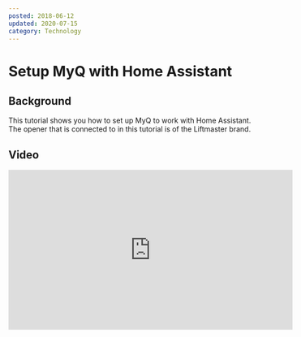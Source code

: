 ```yaml
---
posted: 2018-06-12
updated: 2020-07-15
category: Technology
---
```


# Setup MyQ with Home Assistant

## Background

This tutorial shows you how to set up MyQ to work with Home Assistant. The opener that is connected to in this tutorial is of the Liftmaster brand.

## Video 
 
<iframe width="560" height="315" src="https://www.youtube.com/embed/XIsLOTE8amU" frameborder="0" allow="autoplay; encrypted-media" allowfullscreen=""></iframe>

